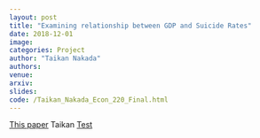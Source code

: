 ```yaml
---
layout: post
title: "Examining relationship between GDP and Suicide Rates"
date: 2018-12-01
image:
categories: Project
author: "Taikan Nakada"
authors:
venue:
arxiv:
slides:
code: /Taikan_Nakada_Econ_220_Final.html
---
```


[This paper](https://arxiv.org/abs/1911.02998)
Taikan
[Test](Taikan_Nakada_Econ_220_Final.html)
